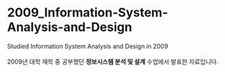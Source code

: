 # 2009_Information-System-Analysis-and-Design
Studied Information System Analysis and Design in 2009
<br>
<br>2009년 대학 재학 중 공부했던 <b>정보시스템 분석 및 설계</b> 수업에서 발표한 자료입니다.
